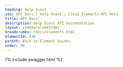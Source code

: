 ```yaml
---
heading: Help Scout
seo: API Docs | Help Scout | Cloud Elements API Docs
title: API Docs
description: Help Scout API Documentation.
layout: sidebarelementdoc
breadcrumbs: /docs/elements.html
elementId: 338
parent: Back to Element Guides
order: 90
---
```


{% include swagger.html %}
